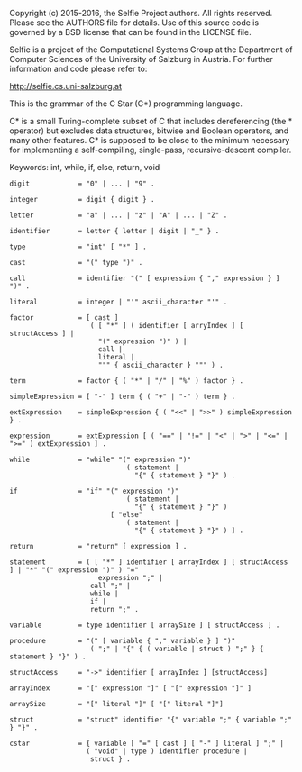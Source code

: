 Copyright (c) 2015-2016, the Selfie Project authors. All rights reserved. Please see the AUTHORS file for details. Use of this source code is governed by a BSD license that can be found in the LICENSE file.

Selfie is a project of the Computational Systems Group at the Department of Computer Sciences of the University of Salzburg in Austria. For further information and code please refer to:

http://selfie.cs.uni-salzburg.at

This is the grammar of the C Star (C*) programming language.

C* is a small Turing-complete subset of C that includes dereferencing (the * operator) but excludes data structures, bitwise and Boolean operators, and many other features. C* is supposed to be close to the minimum necessary for implementing a self-compiling, single-pass, recursive-descent compiler.

Keywords: int, while, if, else, return, void

```
digit            = "0" | ... | "9" .

integer          = digit { digit } .

letter           = "a" | ... | "z" | "A" | ... | "Z" .

identifier       = letter { letter | digit | "_" } .

type             = "int" [ "*" ] .

cast             = "(" type ")" .

call             = identifier "(" [ expression { "," expression } ] ")" .

literal          = integer | "'" ascii_character "'" .

factor           = [ cast ]
                    ( [ "*" ] ( identifier [ arryIndex ] [ structAccess ] |
                      "(" expression ")" ) |
                      call |
                      literal |
                      """ { ascii_character } """ ) .

term             = factor { ( "*" | "/" | "%" ) factor } .

simpleExpression = [ "-" ] term { ( "+" | "-" ) term } .

extExpression    = simpleExpression { ( "<<" | ">>" ) simpleExpression } .

expression       = extExpression [ ( "==" | "!=" | "<" | ">" | "<=" | ">=" ) extExpression ] .

while            = "while" "(" expression ")"
                             ( statement |
                               "{" { statement } "}" ) .

if               = "if" "(" expression ")"
                             ( statement |
                               "{" { statement } "}" )
                         [ "else"
                             ( statement |
                               "{" { statement } "}" ) ] .

return           = "return" [ expression ] .

statement        = ( [ "*" ] identifier [ arrayIndex ] [ structAccess ] | "*" "(" expression ")" ) "="
                      expression ";" |
                    call ";" |
                    while |
                    if |
                    return ";" .

variable         = type identifier [ arraySize ] [ structAccess ] .

procedure        = "(" [ variable { "," variable } ] ")"
                    ( ";" | "{" { ( variable | struct ) ";" } { statement } "}" ) .

structAccess     = "->" identifier [ arrayIndex ] [structAccess]

arrayIndex       = "[" expression "]" [ "[" expression "]" ]

arraySize        = "[" literal "]" [ "[" literal "]"]

struct           = "struct" identifier "{" variable ";" { variable ";" } "}" .

cstar            = { variable [ "=" [ cast ] [ "-" ] literal ] ";" |
                   ( "void" | type ) identifier procedure |
                    struct } .
```
